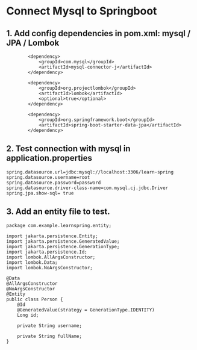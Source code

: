 # Connect Mysql to Springboot 

## 1. Add config dependencies in pom.xml: mysql / JPA / Lombok
```
		<dependency>
			<groupId>com.mysql</groupId>
			<artifactId>mysql-connector-j</artifactId>
		</dependency>

		<dependency>
			<groupId>org.projectlombok</groupId>
			<artifactId>lombok</artifactId>
			<optional>true</optional>
		</dependency>

		<dependency>
			<groupId>org.springframework.boot</groupId>
			<artifactId>spring-boot-starter-data-jpa</artifactId>
		</dependency>
```

## 2. Test connection with mysql in application.properties

```spring.jpa.hibernate.ddl-auto=update
spring.datasource.url=jdbc:mysql://localhost:3306/learn-spring
spring.datasource.username=root
spring.datasource.password=password
spring.datasource.driver-class-name=com.mysql.cj.jdbc.Driver
spring.jpa.show-sql= true 
```

## 3. Add an entity file to test.

```
package com.example.learnspring.entity;

import jakarta.persistence.Entity;
import jakarta.persistence.GeneratedValue;
import jakarta.persistence.GenerationType;
import jakarta.persistence.Id;
import lombok.AllArgsConstructor;
import lombok.Data;
import lombok.NoArgsConstructor;

@Data
@AllArgsConstructor
@NoArgsConstructor
@Entity
public class Person {
    @Id
    @GeneratedValue(strategy = GenerationType.IDENTITY)
    Long id;

    private String username;

    private String fullName;
}



```